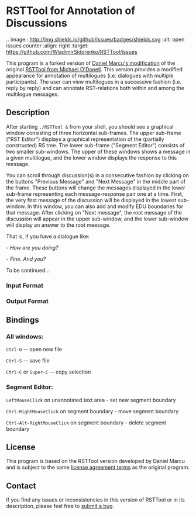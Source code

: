 # RSTTool for Annotation of Discussions

.. image:: http://img.shields.io/github/issues/badges/shields.svg
   :alt: open issues counter
   :align: right
   :target: https://github.com/WladimirSidorenko/RSTTool/issues


This program is a forked version of [Daniel Marcu's
modification](http://www.isi.edu/publications/licensed-sw/RSTTool/) of
the original [RSTTool from Michael
O'Donell](http://www.wagsoft.com/RSTTool/).  This version provides a
modified appearance for annotation of multilogues (i.e. dialogues with
multiple participants).  The user can view multilogues in a successive
fashion (i.e. reply by reply) and can annotate RST-relations both
within and among the multilogue messages.

## Description

After starting `./RSTTool &` from your shell, you should see a
graphical window consisting of three horizontal sub-frames.  The upper
sub-frame ("RST Editor") displays a graphical representation of the
(partially constructed) RS tree.  The lower sub-frame ("Segment
Editor") consists of two smaller sub-windows.  The upper of these
windows shows a message in a given multilogue, and the lower window
displays the response to this message.

You can scroll through discussion(s) in a consecutive fashion by
clicking on the buttons "Previous Message" and "Next Message" in the
middle part of the frame.  These buttons will change the messages
displayed in the lower sub-frame representing each message-response
pair one at a time.  First, the very first message of the discussion
will be displayed in the lowest sub-window.  In this window, you can
also add and modify EDU boundaries for that message.  After clicking
on "Next message", the root message of the discussion will appear in
the upper sub-window, and the lower sub-window will display an answer
to the root meesage.

That is, if you have a dialogue like:

*- How are you doing?*

*- Fine. And you?*

To be continued...

### Input Format

### Output Format

## Bindings

### All windows:

`Ctrl-O` -- open new file

`Ctrl-S` -- save file

`Ctrl-C` or `Super-C` -- copy selection

### Segment Editor:

`LeftMouseClick` on unannotated text area - set new segment boundary

`Ctrl-RightMouseClick` on segment boundary - move segment boundary

`Ctrl-Alt-RightMouseClick` on segment boundary - delete segment boundary

## License

This program is based on the RSTTool version developed by Daniel Marcu
and is subject to the same [license agreement
terms](http://www.isi.edu/publications/licensed-sw/RSTTool/) as the
original program.

## Contact

If you find any issues or inconsistencies in this version of RSTTool
or in its description, please feel free to [submit a
bug](https://github.com/WladimirSidorenko/RSTTool/issues/new).
